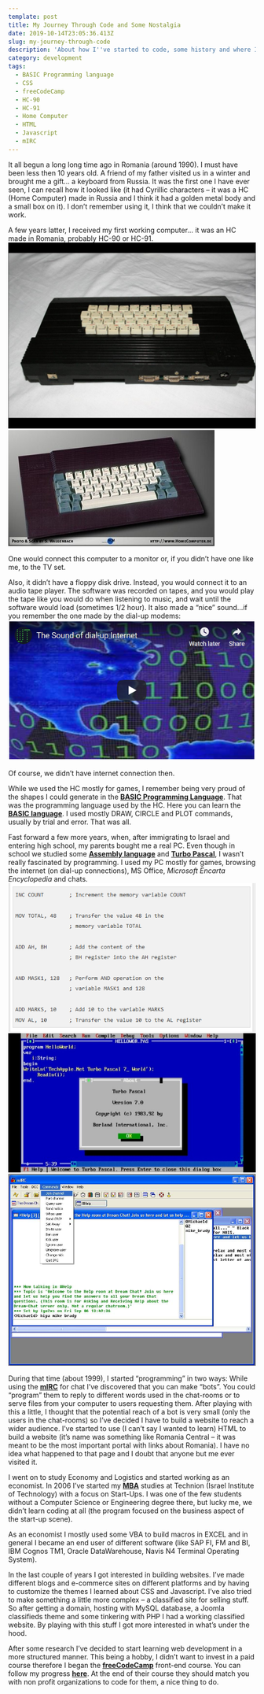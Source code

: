 ```yaml
---
template: post
title: My Journey Through Code and Some Nostalgia
date: 2019-10-14T23:05:36.413Z
slug: my-journey-through-code
description: 'About how I''ve started to code, some history and where I''m now.'
category: development
tags:
  - BASIC Programming language
  - CSS
  - freeCodeCamp
  - HC-90
  - HC-91
  - Home Computer
  - HTML
  - Javascript
  - mIRC
---
```

It all begun a long long time ago in Romania (around 1990). I must have been less then 10 years old. A friend of my father visited us in a winter and brought me a gift… a keyboard from Russia. It was the first one I have ever seen, I can recall how it looked like (it had Cyrillic characters – it was a HC (Home Computer) made in Russia and I think it had a golden metal body and a small box on it). I don’t remember using it, I think that we couldn’t make it work.

A few years latter, I received my first working computer… it was an HC made in Romania, probably HC-90 or HC-91.
![HC-90](HC-90.jpg "HC-90 Home Computer made in Romania")
![HC-91](ICE-Felix_HC-91_Large-large.jpg "HC-91 Home Computer made in Romania")

One would connect this computer to a monitor or, if you didn’t have one like me, to the TV set.

Also, it didn’t have a floppy disk drive. Instead, you would connect it to an audio tape player. The software was recorded on tapes, and you would play the tape like you would do when listening to music, and wait until the software would load (sometimes 1/2 hour). It also made a “nice” sound…if you remember the one made by the dial-up modems:
[![The sound of the internet on dial-up modems](sound-of-internet-modem.PNG )](https://youtu.be/gsNaR6FRuO0 "The sound of the internet")

Of course, we didn’t have internet connection then.

While we used the HC mostly for games, I remember being very proud of the shapes I could generate in the **[BASIC Programming Language](https://en.wikipedia.org/wiki/Sinclair_BASIC)**. That was the programming language used by the HC. Here you can learn the **[BASIC language](http://www.worldofspectrum.org/ZXBasicManual/)**. I used mostly DRAW, CIRCLE and  PLOT commands, usually by trial and error. That was all.

Fast forward a few more years, when, after immigrating to Israel and entering high school, my parents bought me a real PC. Even though in school we studied some **[Assembly language](https://en.wikipedia.org/wiki/Assembly_language)** and **[Turbo Pascal](https://en.wikipedia.org/wiki/Turbo_Pascal)**, I wasn’t really fascinated by programming. I used my PC mostly for games, browsing the internet (on dial-up connections), MS Office, *Microsoft Encarta Encyclopedia* and chats.
![Assembly](assembly.png "Assembly")
![Turbo Pascal](turbo_pascal.jpg "Turbo Pascal")
![mIRC](mirc.jpg "mIRC Internet Relay Chat")

During that time (about 1999), I started “programming” in two ways: While using the **[mIRC](https://www.mirc.com/)** for chat I’ve discovered that you can make “bots”. You could “program” them to reply to different words used in the chat-rooms or to serve files from your computer to users requesting them. After playing with this a little, I thought that the potential reach of a bot is very small (only the users in the chat-rooms) so I’ve decided I have to build a website to reach a wider audience. I’ve started to use (I can’t say I wanted to learn) HTML to build a website (it’s name was something like Romania Central – it was meant to be the most important portal with links about Romania). I have no idea what happened to that page and I doubt that anyone but me ever visited it.

I went on to study Economy and Logistics and started working as an economist. In 2006 I’ve started my **[MBA](http://mba.technion.ac.il/)** studies at Technion (Israel Institute of Technology) with a focus on Start-Ups. I was one of the few students without a Computer Science or Engineering degree there, but lucky me, we didn’t learn coding at all (the program focused on the business aspect of the start-up scene).

As an economist I mostly used some VBA to build macros in EXCEL and in general I became an end user of different software (like SAP FI, FM and BI, IBM Cognos TM1, Oracle DataWarehouse, Navis N4 Terminal Operating System).

In the last couple of years I got interested in building websites. I’ve made different blogs and e-commerce sites on different platforms and by having to customize the themes I learned about CSS and Javascript. I’ve also tried to make something a little more complex – a classified site for selling stuff. So after getting a domain, hosting with MySQL database, a Joomla classifieds theme and some tinkering with PHP I had a working classified website. By playing with this stuff I got more interested in what’s under the hood.

After some research I’ve decided to start learning web development in a more structured manner. This being a hobby, I didn’t want to invest in a paid course therefore I began the **[freeCodeCamp](https://www.freecodecamp.org/)** front-end course. You can follow my progress **[here](https://www.freecodecamp.org/nei-v "My progress on FreeCodeCamp")**. At the end of their course they should match you with non profit organizations to code for them, a nice thing to do.



